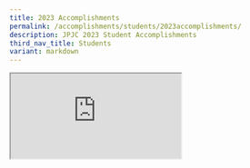 ```yaml
---
title: 2023 Accomplishments
permalink: /accomplishments/students/2023accomplishments/
description: JPJC 2023 Student Accomplishments
third_nav_title: Students
variant: markdown
---
```

<div align="justify">

<iframe src="https://docs.google.com/document/d/e/2PACX-1vTAicZXo0z7IVUd5wQpz56JBesWuVs7cN6HI9QWURWR9FMlKmNuSm2bYqkgy0ONBA/pub?embedded=true"></iframe>	
	
</div>



<div hidden="">
<div hidden="">
<h3><center>Singapore Youth Festival</center></h3>

<table>
	<tbody><tr>
		<td><h4><center>Award Achieved</center></h4></td>
		<td><h4><center>CCA</center></h4></td></tr>
	<tr>
		<td><h5><center><br>Certificate of Distinction</center></h5></td>
		<td><h6><center>Chinese Orchestra<br>
			JP Dance Club</center></h6></td>
		</tr><tr>
			<td><h5><center><br><br>Certificate of Accomplishment</center></h5></td>
			<td><h6><center>Choir<br>
				Malay Cultural Society (Dance)<br>
				Concert Band</center></h6></td></tr>
	<tr>
		<td><h5><center>Certificate of Commendation</center></h5></td>
		<td><h6><center>Guitar Ensemble</center></h6></td></tr></tbody></table>
	
<h3><center>National School Games</center></h3></div>

<table>
	<tbody><tr>
		<td><h4><center>CCA/Category</center></h4></td>
		<td><h4><center>Award achieved</center></h4></td></tr>
	
<tr>
	<td><h5><center><br><br><br>Athletics</center></h5></td>
	<td><h6><center><u><strong>800m Finals - 2nd</strong></u><br>Lee Wen Jie (22S21)<br>
		<u><strong>Cross Country:</strong></u><br>
		12<sup>th</sup> place: Lee Wen Jie (22S21)<br>
		16<sup>th</sup> place: Lieu Cea Jay Dylan (22S19)<br>
		18<sup>th</sup> place: Lieu Yea Jay Erwin (22S15)</center></h6></td></tr>
	<tr>
		<td><h5><center><br><br>Taekwondo</center></h5></td>
		<td><h6><center><u><strong>Individual:</strong></u><br>
			1 Gold, 1 Silver &amp; 4 Bronze<br>
			<u><strong>Team:</strong></u><br>
			6 Silver &amp; 9 Bronze</center></h6></td></tr>
		<tr>
			<td><h5><center><br>Volleyball</center></h5></td>
			<td><h6><center>4<sup>th</sup> National</center></h6></td></tr>
		<tr>
			<td><h5><center><br><br>Swimming</center></h5></td>
			<td><h6><center><u><strong>100m Freestyle - 8th</strong></u><br>
				Edward Lie Yee Wei (23A01)<br>
				<u><strong>50m Breaststroke - 9th</strong></u><br>
				Edward Lie Yee Wei (23A01)</center></h6></td></tr>
		<tr>
			<td><h5><center><br><br>Wushu</center></h5></td>
			<td><h6><center><u><strong>1<sup>st</sup> International Nan Dao</strong></u><br>
				Ang Kai Ze, Dominic (23A06)<br>
				<u><strong>1<sup>st</sup> International Nan Gun</strong></u><br>
				Ang Kai Ze, Dominic (23A06)</center></h6></td></tr>
		<tr>
			<td><h5><center><br><br><br><br><br><br>Sportsmanship Award</center></h5></td>
			<td><h6><center>
				<u><strong>Basketball</strong></u><br>
				Claudia Wong Hui En (22A02)<br>
				Ling Tian Le Rayvier (22S01)<br><br>
				<u><strong>Taekwondo</strong></u><br>
				Su Jiayu (23A01)<br>
				Muhammad Dani Mirza Bin Ahmad Affandi (22S21)<br><br>
				<u><strong>Volleyball</strong></u><br>
				Mabel Lim Pin Yu (22A06)<br>
				Teo Wan Qin (22S15)<br>
				Chua Zhun Kai (22A06)<br></center></h6><h6></h6></td></tr></tbody></table>

<h3><center>Other CCA Achievements</center></h3>

<table>
	<tbody><tr>
		<td><h4><center>CCA</center></h4></td>
		<td><h4><center>Competition/Event</center></h4></td>
		<td><h4><center>Accomplishment</center></h4></td></tr>
	<tr>
		<td><h5><center>Touch Rugby</center></h5></td>
		<td><h6><center>National Junior Colleges Touch Championships</center></h6></td>
		<td><h6><center>Team 4<sup>th</sup></center></h6></td></tr>
		<tr>
			<td><h5><center>Chinese Cultural Society</center></h5></td>
			<td><h6><center>National Short Film Competition</center></h6></td>
			<td><h6><center>Most popular short film</center></h6></td></tr>
		<tr>
			<td><h5><center>Debate</center></h5></td>
			<td><h6><center>NUSPA Debate Series</center></h6></td>
			<td><h6><center>Plate Champion</center></h6></td></tr>
		<tr>
			<td><h5><center>Media Production</center></h5></td>
			<td><h6><center>N.E.mation!</center></h6></td>
			<td><h6><center>National Top 10</center></h6></td></tr>
	</tbody></table></div>